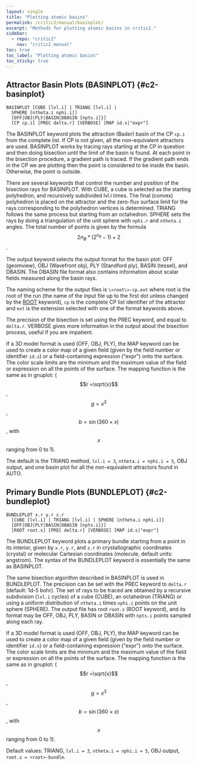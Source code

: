 ```yaml
---
layout: single
title: "Plotting atomic basins"
permalink: /critic2/manual/basinplot/
excerpt: "Methods for plotting atomic basins in critic2."
sidebar:
  - repo: "critic2"
    nav: "critic2_manual"
toc: true
toc_label: "Plotting atomic basins"
toc_sticky: true
---
```


## Attractor Basin Plots (BASINPLOT) {#c2-basinplot}

~~~
BASINPLOT [CUBE [lvl.i] | TRIANG [lvl.i] |
  SPHERE [ntheta.i nphi.i]]
  [OFF|OBJ|PLY|BASIN|DBASIN [npts.i]}]
  [CP cp.i] [PREC delta.r] [VERBOSE] [MAP id.s|"expr"]
~~~
The BASINPLOT keyword plots the attraction (Bader) basin of the CP
`cp.i` from the complete list. If CP is not given, all the
non-equivalent attractors are used. BASINPLOT works by tracing rays
starting at the CP in question and then doing bisection until the
limit of the basin is found. At each point in the bisection procedure,
a gradient path is traced. If the gradient path ends in the CP we are
plotting then the point is considered to be inside the
basin. Otherwise, the point is outside.

There are several keywords that control the number and position of the
bisection rays for BASINPLOT. With CUBE, a cube is selected as the
starting polyhedron, and recursively subdivided lvl.i times. The final
(convex) polyhedron is placed on the attractor and the zero-flux
surface limit for the rays corresponding to the polyhedron vertices is
determined. TRIANG follows the same process but starting from an
octahedron. SPHERE sets the rays by doing a triangulation of the unit
sphere with `nphi.r` and `ntheta.i` angles. The total number of points
is given by the formula $$2n_{\phi}*(2^{n_{\theta}}-1)+2$$.

The output keyword selects the output format for the basin plot: OFF
(geomview), OBJ (Wavefront obj), PLY (Standford ply), BASIN (tessel),
and DBASIN. The DBASIN file format also contains information about
scalar fields measured along the basin rays.

The naming scheme for the output files is `\<root\>-cp.ext` where root
is the root of the run (the name of the input file up to the first dot
unless changed by the [ROOT](/critic2/manual/misc/#c2-root)
keyword), `cp` is the complete CP list identifier of the attractor and
`ext` is the extension selected with one of the format keywords
above.

The precision of the bisection is set using the PREC keyword, and
equal to `delta.r`. VERBOSE gives more information in the output about
the bisection process, useful if you are impatient.

If a 3D model format is used (OFF, OBJ, PLY), the MAP keyword can be
used to create a color map of a given field (given by the field number
or identifier `id.s`) or a field-containing expression ("expr") onto
the surface. The color scale limits are the minimum and the maximum
value of the field or expression on all the points of the surface. The
mapping function is the same as in gnuplot:
($$r =\sqrt{x}$$, $$g=x^3$$, $$b=\sin(360\times x)$$, with $$x$$
ranging from 0 to 1).

The default is the TRIANG method, `lvl.i = 3`,
`ntheta.i = nphi.i = 5`, OBJ output, and one basin plot for
all the non-equivalent attractors found in AUTO.

## Primary Bundle Plots (BUNDLEPLOT) {#c2-bundleplot}

~~~
BUNDLEPLOT x.r y.r z.r
  [CUBE [lvl.i] | TRIANG [lvl.i] | SPHERE [ntheta.i nphi.i]]
  [OFF|OBJ|PLY|BASIN|DBASIN [npts.i]}]
  [ROOT root.s] [PREC delta.r] [VERBOSE] [MAP id.s|"expr"]
~~~
The BUNDLEPLOT keyword plots a primary bundle starting from a point in
its interior, given by `x.r`, `y.r`, and `z.r` in crystallographic
coordinates (crystal) or molecular Cartesian coordinates (molecule,
default units: angstrom). The syntax of the BUNDLEPLOT keyword is
essentially the same as BASINPLOT.

The same bisection algorithm described in BASINPLOT is used in
BUNDLEPLOT. The precision can be set with the PREC keyword to
`delta.r` (default: 1d-5 bohr). The set of rays to be traced are
obtained by a recursive subdivision (`lvl.i` cycles) of a cube (CUBE),
an octahedron (TRIANG) or using a uniform distribution of `ntheta.i`
times `nphi.i` points on the unit sphere (SPHERE). The output file has
root `root.s` (ROOT keyword), and its format may be OFF, OBJ, PLY,
BASIN or DBASIN with `npts.i` points sampled along each ray.

If a 3D model format is used (OFF, OBJ, PLY), the MAP keyword can be
used to create a color map of a given field (given by the field number
or identifier `id.s`) or a field-containing expression ("expr") onto
the surface. The color scale limits are the minimum and the maximum
value of the field or expression on all the points of the surface. The
mapping function is the same as in gnuplot:
($$r =\sqrt{x}$$, $$g=x^3$$, $$b=\sin(360\times x)$$, with $$x$$
ranging from 0 to 1).

Default values: TRIANG, `lvl.i = 3`, `ntheta.i = nphi.i = 5`, OBJ output,
`root.s = <root>-bundle`.
